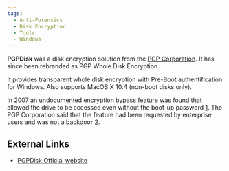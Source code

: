 ```yaml
---
tags:
  - Anti-Forensics
  - Disk Encryption
  - Tools
  - Windows
---
```

**PGPDisk** was a disk encryption solution from the [PGP
Corporation](http://www.pgp.com). It has since been rebranded as PGP
Whole Disk Encryption.

It provides transparent whole disk encryption with Pre-Boot
authentification for Windows. Also supports MacOS X 10.4 (non-boot disks
only).

In 2007 an undocumented encryption bypass feature was found that allowed
the drive to be accessed even without the boot-up password
[1](http://securology.blogspot.com/2007/10/pgp-whole-disk-encryption-barely.html).
The PGP Corporation said that the feature had been requested by
enterprise users and was not a backdoor
[2](http://www.pgp.com/wde_bypass_feature.html).

## External Links

- [PGPDisk Official website](http://www.pgp.com/products/wholediskencryption/)
